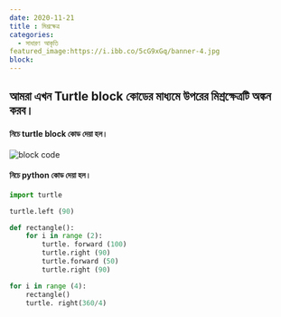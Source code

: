 ```yaml
---
date: 2020-11-21
title : মিশ্রক্ষেত্র   
categories:
  - সাধারণ আকৃতি
featured_image:https://i.ibb.co/5cG9xGq/banner-4.jpg
block:
---
```

## আমরা এখন Turtle block কোডের মাধ্যমে উপরের মিশ্রক্ষেত্রটি অঙ্কন করব। 

#### নিচে turtle block কোড দেয়া হল।

![block code](https://i.ibb.co/TPJPGXS/figura-4.jpg)
#### নিচে python কোড দেয়া হল।

```python
import turtle

turtle.left (90)

def rectangle():
    for i in range (2):
        turtle. forward (100)
        turtle.right (90)
        turtle.forward (50)
        turtle.right (90)

for i in range (4):
    rectangle()
    turtle. right(360/4) 
```
